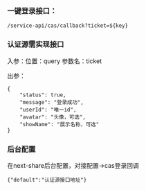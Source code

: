 

### 一键登录接口：

```
/service-api/cas/callback?ticket=${key}
```

### 认证源需实现接口

入参：位置：query 参数名：ticket

出参：
```
{
    "status": true,
    "message": "登录成功",
    "userId": "唯一id",
    "avatar": "头像，可选",
    "showName": "展示名称，可选"
}
```

### 后台配置

在next-share后台配置，对接配置->cas登录回调

```
{"default":"认证源接口地址"}
```
